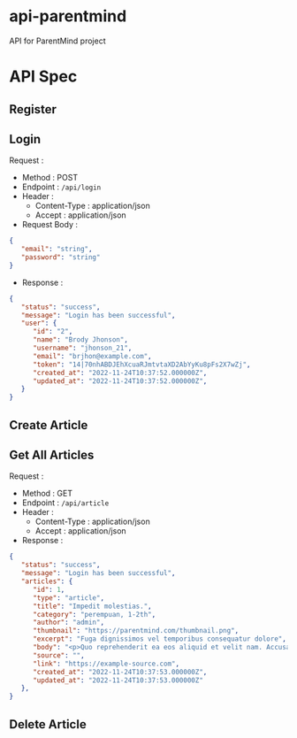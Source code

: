 # api-parentmind
API for ParentMind project

# API Spec

## Register

## Login
Request :
- Method : POST
- Endpoint : `/api/login`
- Header :
  - Content-Type : application/json
  - Accept : application/json
- Request Body :
  
```json
{
   "email": "string",
   "password": "string"
}
```
- Response :
```json
{
   "status": "success",
   "message": "Login has been successful",
   "user": {
      "id": "2",
      "name": "Brody Jhonson",
      "username": "jhonson_21",
      "email": "brjhon@example.com",
      "token": "14|70nhABDJEhXcuaRJmtvtaXD2AbYyKu8pFs2X7wZj",
      "created_at": "2022-11-24T10:37:52.000000Z",
      "updated_at": "2022-11-24T10:37:52.000000Z",
   }
}
```
## Create Article

## Get All Articles
Request :
- Method : GET
- Endpoint : `/api/article`
- Header :
  - Content-Type : application/json
  - Accept : application/json
- Response :
```json
{
   "status": "success",
   "message": "Login has been successful",
   "articles": {
      "id": 1,
      "type": "article",
      "title": "Impedit molestias.",
      "category": "perempuan, 1-2th",
      "author": "admin",
      "thumbnail": "https://parentmind.com/thumbnail.png",
      "excerpt": "Fuga dignissimos vel temporibus consequatur dolore",
      "body": "<p>Quo reprehenderit ea eos aliquid et velit nam. Accusamus et aut rem ipsa. Fuga temporibus placeat aut sed repellat. Totam dolores nostrum cumque laboriosam consequatur.</p>",
      "source": "",
      "link": "https://example-source.com",
      "created_at": "2022-11-24T10:37:53.000000Z",
      "updated_at": "2022-11-24T10:37:53.000000Z"
   },
}
```

## Delete Article